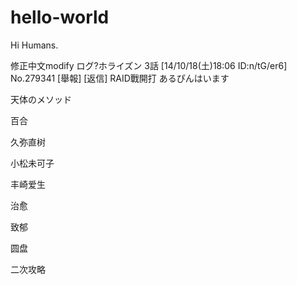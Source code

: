 hello-world
===========

Hi Humans.

修正中文modify
ログ?ホライズン 3話  [14/10/18(土)18:06 ID:n/tG/er6] No.279341 [舉報] [返信] 
RAID戰開打
あるぴんはいます



天体のメソッド



百合


久弥直树



小松未可子



丰崎爱生


治愈


致郁


圆盘


二次攻略


